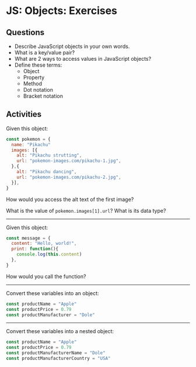 # JS: Objects: Exercises

## Questions

* Describe JavaScript objects in your own words.
* What is a key/value pair?
* What are 2 ways to access values in JavaScript objects?
* Define these terms:
  * Object
  * Property
  * Method
  * Dot notation
  * Bracket notation

## Activities

Given this object:

```js
const pokemon = {
  name: "Pikachu"
  images: [{
    alt: "Pikachu strutting",
    url: "pokemon-images.com/pikachu-1.jpg",
  },{
    alt: "Pikachu dancing",
    url: "pokemon-images.com/pikachu-2.jpg",
  }],
}
```
How would you access the alt text of the first image?

What is the value of `pokemon.images[1].url`? What is its data type?

---

Given this object:

```js
const message = {
  content: "Hello, world!",
  print: function(){
    console.log(this.content)
  },
}
```

How would you call the function?

---

Convert these variables into an object:

```js
const productName = "Apple"
const productPrice = 0.79
const productManufacturer = "Dole"
```
---

Convert these variables into a nested object:

```js
const productName = "Apple"
const productPrice = 0.79
const productManufacturerName = "Dole"
const productManufacturerCountry = "USA"
```
